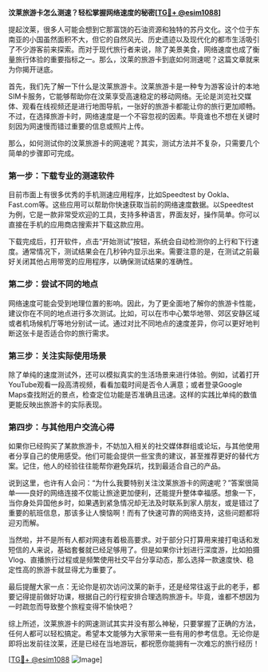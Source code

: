 **汶莱旅游卡怎么测速？轻松掌握网络速度的秘密[[TG💪+ @esim1088](https://t.me/s/esim1088)]**

提起汶莱，很多人可能会想到它那富饶的石油资源和独特的苏丹文化。这个位于东南亚的小国虽然面积不大，但它的自然风光、历史遗迹以及现代化的都市生活吸引了不少游客前来探索。而对于现代旅行者来说，除了美景美食，网络速度也成了衡量旅行体验的重要指标之一。那么，汶莱的旅游卡到底如何测速呢？这篇文章就来为你揭开谜底。

首先，我们先了解一下什么是汶莱旅游卡。汶莱旅游卡是一种专为游客设计的本地SIM卡服务，它能够帮助你在汶莱享受高速稳定的移动网络。无论是浏览社交媒体、观看在线视频还是进行地图导航，一张好的旅游卡都能让你的旅行更加顺畅。不过，在选择旅游卡时，网络速度是一个不容忽视的因素。毕竟谁也不想在关键时刻因为网速慢而错过重要的信息或照片上传。

那么，如何测试你的汶莱旅游卡的网速呢？其实，测试方法并不复杂，只需要几个简单的步骤即可完成。

### 第一步：下载专业的测速软件

目前市面上有很多优秀的手机测速应用程序，比如Speedtest by Ookla、Fast.com等。这些应用可以帮助你快速获取当前的网络速度数据。以Speedtest为例，它是一款非常受欢迎的工具，支持多种语言，界面友好，操作简单。你可以直接在手机的应用商店搜索并下载这款应用。

下载完成后，打开软件，点击“开始测试”按钮，系统会自动检测你的上行和下行速度。通常情况下，测试结果会在几秒钟内显示出来。需要注意的是，在测试之前最好关闭其他占用带宽的应用程序，以确保测试结果的准确性。

### 第二步：尝试不同的地点

网络速度可能会受到地理位置的影响。因此，为了更全面地了解你的旅游卡性能，建议你在不同的地点进行多次测试。比如，可以在市中心繁华地带、郊区安静区域或者机场候机厅等地分别试一试。通过对比不同地点的速度差异，你可以更好地判断这张卡是否适合你的旅行需求。

### 第三步：关注实际使用场景

除了单纯的速度测试外，还可以模拟真实的生活场景来进行体验。例如，试着打开YouTube观看一段高清视频，看看加载时间是否令人满意；或者登录Google Maps查找附近的景点，检查定位功能是否准确且迅速。这样的实践比单纯的数值更能反映出旅游卡的实际表现。

### 第四步：与其他用户交流心得

如果你已经购买了某款旅游卡，不妨加入相关的社交媒体群组或论坛，与其他使用者分享自己的使用感受。他们可能会提供一些宝贵的建议，甚至推荐更好的替代方案。记住，他人的经验往往能帮你避免踩坑，找到最适合自己的产品。

说到这里，也许有人会问：“为什么我要特别关注汶莱旅游卡的网速呢？”答案很简单——良好的网络连接不仅能让旅途更加便利，还能提升整体幸福感。想象一下，当你身处异国他乡时，如果遇到紧急情况却无法及时联系到家人朋友，或是错过了重要的航班信息，那该多让人懊恼啊！而有了快速可靠的网络支持，这些问题都将迎刃而解。

当然啦，并不是所有人都对网速有着极高要求。对于部分只打算用来接打电话和发短信的人来说，基础套餐就已经足够用了。但是如果你计划进行深度游，比如拍摄Vlog、直播旅行过程或是频繁使用社交平台分享动态，那么选择一款速度快、稳定性高的旅游卡就显得尤为重要了。

最后提醒大家一点：无论你是初次访问汶莱的新手，还是经常往返于此的老手，都要记得提前做好功课，根据自己的行程安排合理选购旅游卡。毕竟，谁都不想因为一时疏忽而导致整个旅程变得不愉快吧？

综上所述，汶莱旅游卡的网速测试其实并没有那么神秘，只要掌握了正确的方法，任何人都可以轻松搞定。希望本文能够为大家带来一些有用的参考信息。无论你是即将出发前往汶莱，还是已经在当地游玩，都祝愿你能拥有一次难忘的旅行经历！

[[TG💪+ @esim1088](https://t.me/s/esim1088) ![Image](https://i.postimg.cc/4NQfJmqS/Snipaste-2025-05-13-00-14-12.png)]
